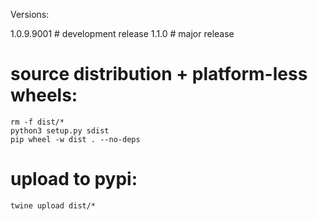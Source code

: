 Versions:

1.0.9.9001  # development release
1.1.0       # major release


# source distribution + platform-less wheels:

```
rm -f dist/*
python3 setup.py sdist
pip wheel -w dist . --no-deps
```

# upload to pypi:

```
twine upload dist/*
```
